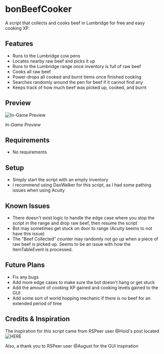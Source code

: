 # bonBeefCooker

A script that collects and cooks beef in Lumbridge for free and easy cooking XP.

## Features
* Runs to the Lumbridge cow pens
* Locates nearby raw beef and picks it up
* Runs to the Lumbridge range once inventory is full of raw beef
* Cooks all raw beef
* Power-drops all cooked and burnt items once finished cooking
* Searches randomly around the pen for beef if it cannot find any
* Keeps track of how much beef was picked up, cooked, and burnt

## Preview

![In-Game Preview](https://i.imgur.com/GYcErbR.png)

*In-Game Preview*

## Requirements
* No requirements

## Setup
* Simply start the script with an empty inventory
* I recommend using DaxWalker for this script, as I had some pathing issues when using Acuity

## Known Issues
* There doesn't exist logic to handle the edge case where you stop the script in the range and drop raw beef, then resume the script
* Bot may sometimes get stuck on door to range (Acuity seems to not have this issue)
* The "Beef Collected" counter may randomly not go up when a piece of raw beef is picked up. Seems to be an issue with how the ItemTableEvent is processed.

## Future Plans
* Fix any bugs
* Add more edge cases to make sure the bot doesn't hang or get stuck
* Add the amount of cooking XP gained and cooking levels gained to the GUI
* Add some sort of world hopping mechanic if there is no beef for an extended period of time

## Credits & Inspiration
The inspiration for this script came from RSPeer user @Hoid's post located ![HERE](https://discourse.rspeer.org/t/lumby-beef-cooker/1219)

Also, a thank you to RSPeer user @August for the GUI inspiration 
